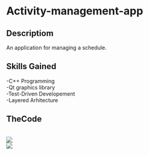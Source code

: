 # Activity-management-app
## Descriptiom
An application for managing a schedule.
## Skills Gained
-C++ Programming<br>
-Qt graphics library<br>
-Test-Driven Developement<br>
-Layered Arhitecture<br>
## TheCode

<br>
<img src="https://s3.gifyu.com/images/2021-05-21-00-53-48.gif"></img>

<br>
<img src="https://s3.gifyu.com/images/2021-05-21-00-53-27.gif"></img>


